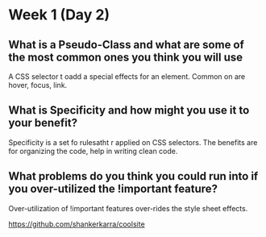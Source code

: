 # Week 1 (Day 2)

## What is a Pseudo-Class and what are some of the most common ones you think you will use
A CSS selector t oadd a special effects for an element. Common on are hover, focus, link.

## What is Specificity and how might you use it to your benefit?
Specificity is a set fo rulesatht r applied on CSS selectors. The benefits are for organizing the code, help in writing clean code.

## What problems do you think you could run into if you over-utilized the !important feature?
Over-utilization of !important features over-rides the style sheet effects.

https://github.com/shankerkarra/coolsite